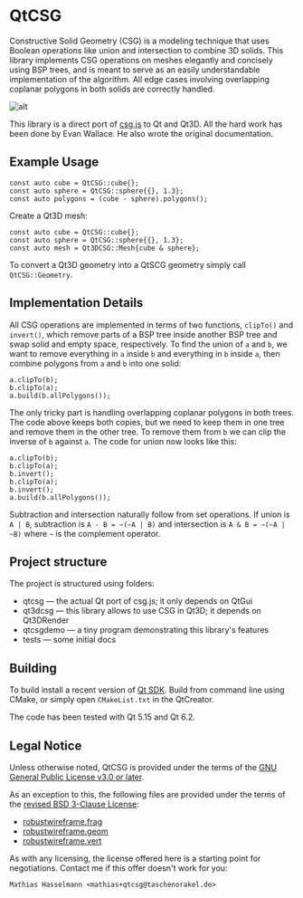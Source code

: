 # QtCSG

Constructive Solid Geometry (CSG) is a modeling technique that uses Boolean
operations like union and intersection to combine 3D solids. This library
implements CSG operations on meshes elegantly and concisely using BSP trees,
and is meant to serve as an easily understandable implementation of the
algorithm. All edge cases involving overlapping coplanar polygons in both
solids are correctly handled.

![alt](docs/demo.png)

This library is a direct port of [csg.js](https://github.com/evanw/csg.js)
to Qt and Qt3D. All the hard work has been done by Evan Wallace. He also
wrote the original documentation.

## Example Usage

    const auto cube = QtCSG::cube{};
    const auto sphere = QtCSG::sphere{{}, 1.3};
    const auto polygons = (cube - sphere).polygons();

Create a Qt3D mesh:

    const auto cube = QtCSG::cube{};
    const auto sphere = QtCSG::sphere{{}, 1.3};
    const auto mesh = Qt3DCSG::Mesh{cube & sphere};

To convert a Qt3D geometry into a QtSCG geometry simply call `QtCSG::Geometry`.

## Implementation Details

All CSG operations are implemented in terms of two functions, `clipTo()` and
`invert()`, which remove parts of a BSP tree inside another BSP tree and swap
solid and empty space, respectively. To find the union of `a` and `b`, we
want to remove everything in `a` inside `b` and everything in `b` inside `a`,
then combine polygons from `a` and `b` into one solid:

    a.clipTo(b);
    b.clipTo(a);
    a.build(b.allPolygons());

The only tricky part is handling overlapping coplanar polygons in both trees.
The code above keeps both copies, but we need to keep them in one tree and
remove them in the other tree. To remove them from `b` we can clip the
inverse of `b` against `a`. The code for union now looks like this:

    a.clipTo(b);
    b.clipTo(a);
    b.invert();
    b.clipTo(a);
    b.invert();
    a.build(b.allPolygons());

Subtraction and intersection naturally follow from set operations.
If union is `A | B`, subtraction is `A - B = ~(~A | B)` and intersection
is `A & B = ~(~A | ~B)` where `~` is the complement operator.

## Project structure

The project is structured using folders:

* qtcsg — the actual Qt port of csg.js; it only depends on QtGui
* qt3dcsg — this library allows to use CSG in Qt3D; it depends on Qt3DRender
* qtcsgdemo — a tiny program demonstrating this library's features
* tests — some initial docs

## Building

To build install a recent version of [Qt SDK](https://qt.io/).
Build from command line using CMake, or simply open `CMakeList.txt`
in the QtCreator.

The code has been tested with Qt 5.15 and Qt 6.2.

## Legal Notice

Unless otherwise noted, QtCSG is provided under the terms of the
[GNU General Public License v3.0 or later](COPYING-GPL3.md).

As an exception to this, the following files are provided under the 
terms of the [revised BSD 3-Clause License](docs/licenses/BSD-3-Clause-KDAB.md):

- [robustwireframe.frag](demo/shaders/gl3/robustwireframe.frag)
- [robustwireframe.geom](demo/shaders/gl3/robustwireframe.geom)
- [robustwireframe.vert](demo/shaders/gl3/robustwireframe.vert)

As with any licensing, the license offered here is a starting point
for negotiations. Contact me if this offer doesn't work for you:

    Mathias Hasselmann <mathias+qtcsg@taschenorakel.de>


